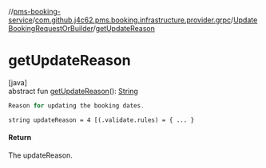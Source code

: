 //[pms-booking-service](../../../index.md)/[com.github.j4c62.pms.booking.infrastructure.provider.grpc](../index.md)/[UpdateBookingRequestOrBuilder](index.md)/[getUpdateReason](get-update-reason.md)

# getUpdateReason

[java]\
abstract fun [getUpdateReason](get-update-reason.md)(): [String](https://docs.oracle.com/en/java/javase/23/docs/api/java.base/java/lang/String.html)

```kotlin
Reason for updating the booking dates.

```

`string updateReason = 4 [(.validate.rules) = { ... }`

#### Return

The updateReason.